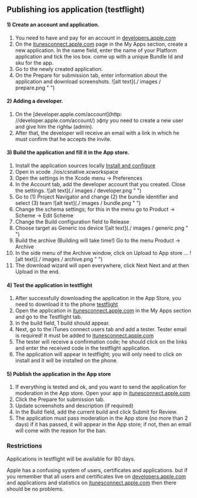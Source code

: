 ## Publishing ios application (testflight)

#### 1) Create an account and application.

1. You need to have and pay for an account in [developers.apple.com](http://developers.apple.com)
2. On the [itunesconnect.apple.com](https://itunesconnect.apple.com) page in the My Apps section, create a new application. In the name field, enter the name of your Platform application and tick the ios box. come up with a unique Bundle Id and sku for the app.
3. Go to the newly created application.
4. On the Prepare for submission tab, enter information about the application and download screenshots.
![alt text](./ images / prepare.png " ")

#### 2) Adding a developer.

1. On the [developer.apple.com/account](http: //developer.apple.com/account/) зфпу you need to create a new user and give him the rightы (admin).
2. After that, the developer will receive an email with a link in which he must confirm that he accepts the invite.

#### 3) Build the application and fill it in the App store.

1. Install the application sources locally [Install and configure](./installation.md)
2. Open in xcode ./ios/csnative.xcworkspace
3. Open the settings in the Xcode menu -> Preferences
4. In the Account tab, add the developer account that you created. Close the settings.
![alt text](./ images / developer.png " ")
5. Go to (1) Project Navigator and change (2) the bundle identifier and select (3) team
![alt text](./ images / bundle.png " ")
6. Change the schema settings; for this in the menu go to Product -> Scheme -> Edit Scheme
7. Change the Build configuration field to Release
8. Choose target as Generic ios device
![alt text](./ images / generic.png " ")
9. Build the archive (Building will take time!) Go to the menu Product -> Archive
10. In the side menu of the Archive window, click on Upload to App store ...
![alt text](./ images / archive.png " ")
11. The download wizard will open everywhere, click Next Next and at then Upload in the end.

#### 4) Test the application in testflight

1. After successfully downloading the application in the App Store, you need to download it to the phone [testflight](https://itunes.apple.com/us/app/testflight/id899247664?mt=8)
2. Open the application in [itunesconnect.apple.com](https://itunesconnect.apple.com) in the My Apps section and go to the Testflight tab.
3. In the build field, 1 build should appear.
4. Next, go to the iTunes connect users tab and add a tester.
Tester email is required! It must be added to [itunesconnect.apple.com](https://itunesconnect.apple.com)
5. The tester will receive a confirmation code; he should click on the links and enter the received code in the testflight application.
6. The application will appear in testflight; you will only need to click on install and it will be installed on the phone.


#### 5) Publish the application in the App store

1. If everything is tested and ok, and you want to send the application for moderation in the App store. Open your app in [itunesconnect.apple.com](https://itunesconnect.apple.com)
2. Click the Prepare for submission tab.
3. Update screenshots and description (if required)
4. In the Build field, add the current build and click Submit for Review.
5. The application must pass moderation in the App store (no more than 2 days) if it has passed, it will appear in the App store; if not, then an email will come with the reason for the ban.

### Restrictions

Applications in testflight will be available for 80 days.

Apple has a confusing system of users, certificates and applications.
but if you remember that all users and certificates live on [developers.apple.com](http://developers.apple.com) and applications and statistics on [itunesconnect.apple.com](https://itunesconnect.apple.com) then there should be no problems.


